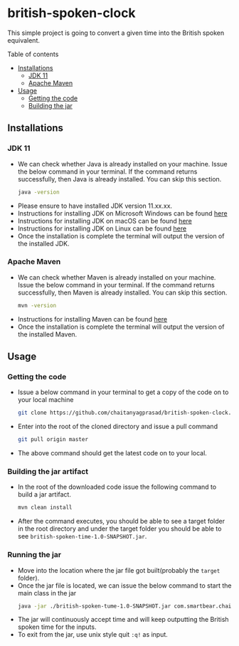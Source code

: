 # british-spoken-clock
This simple project is going to convert a given time into the British spoken equivalent.

Table of contents
- [Installations](#installations)
  - [JDK 11](#jdk-11)
  - [Apache Maven](#apache-maven)
- [Usage](#usage)
  - [Getting the code](#getting-the-code)
  - [Building the jar](#building-the-jar-artifact)

## Installations

### JDK 11

- We can check whether Java is already installed on your machine. Issue the below command in your terminal. If the command returns
successfully, then Java is already installed. You can skip this section.
    ```bash
    java -version
    ```
- Please ensure to have installed JDK version 11.xx.xx.
- Instructions for installing JDK on Microsoft Windows can be found [here](https://docs.oracle.com/en/java/javase/11/install/installation-jdk-microsoft-windows-platforms.html#GUID-A7E27B90-A28D-4237-9383-A58B416071CA)
- Instructions for installing JDK on macOS can be found [here](https://docs.oracle.com/en/java/javase/11/install/installation-jdk-macos.html#GUID-2FE451B0-9572-4E38-A1A5-568B77B146DE)
- Instructions for installing JDK on Linux can be found [here](https://docs.oracle.com/en/java/javase/11/install/installation-jdk-linux-platforms.html#GUID-737A84E4-2EFF-4D38-8E60-3E29D1B884B8)
- Once the installation is complete the terminal will output the version of the installed JDK.

### Apache Maven
- We can check whether Maven is already installed on your machine. Issue the below command in your terminal. If the command returns
  successfully, then Maven is already installed. You can skip this section.
    ```bash
    mvn -version
    ```
- Instructions for installing Maven can be found [here](https://maven.apache.org/install.html)
- Once the installation is complete the terminal will output the version of the installed Maven.

## Usage

### Getting the code

- Issue a below command in your terminal to get a copy of the code on to your local machine
  ```bash 
  git clone https://github.com/chaitanyagprasad/british-spoken-clock.git
  ```
- Enter into the root of the cloned directory and issue a pull command
  ```bash
  git pull origin master
  ```
- The above command should get the latest code on to your local.

### Building the jar artifact

- In the root of the downloaded code issue the following command to build a jar artifact.
  ```bash
  mvn clean install
  ```
- After the command executes, you should be able to see a target folder in the root directory and under the target folder
you should be able to see `british-spoken-time-1.0-SNAPSHOT.jar`.

### Running the jar

- Move into the location where the jar file got built(probably the `target` folder).
- Once the jar file is located, we can issue the below command to start the main class in the jar
  ```bash
  java -jar ./british-spoken-tume-1.0-SNAPSHOT.jar com.smartbear.chait.Main
  ```
- The jar will continuously accept time and will keep outputting the British spoken time for the inputs.
- To exit from the jar, use unix style quit `:q!` as input. 